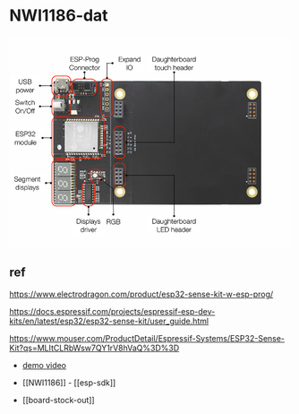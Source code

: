 
# NWI1186-dat 



![](2023-10-05-16-10-28.png)


## ref 

https://www.electrodragon.com/product/esp32-sense-kit-w-esp-prog/

https://docs.espressif.com/projects/espressif-esp-dev-kits/en/latest/esp32/esp32-sense-kit/user_guide.html

https://www.mouser.com/ProductDetail/Espressif-Systems/ESP32-Sense-Kit?qs=MLItCLRbWsw7QY1rV8hVaQ%3D%3D

- [demo video](https://www.youtube.com/watch?v=UzN8yJvoCjE&ab_channel=PeiChiNg)

- [[NWI1186]] - [[esp-sdk]]


- [[board-stock-out]]